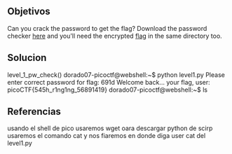 ## Objetivos
Can you crack the password to get the flag? Download the password checker [here](https://artifacts.picoctf.net/c/51/level1.py) and you'll need the encrypted [flag](https://artifacts.picoctf.net/c/51/level1.flag.txt.enc) in the same directory too.
## Solucion
level_1_pw_check()
dorado07-picoctf@webshell:~$ python level1.py 
Please enter correct password for flag: 691d
Welcome back... your flag, user:
picoCTF{545h_r1ng1ng_56891419}
dorado07-picoctf@webshell:~$ ls


## Referencias
usando el shell de pico 
usaremos wget oara descargar python de scirp
usaremos el comando cat y nos fiaremos en donde diga user 
cat del level1.py
